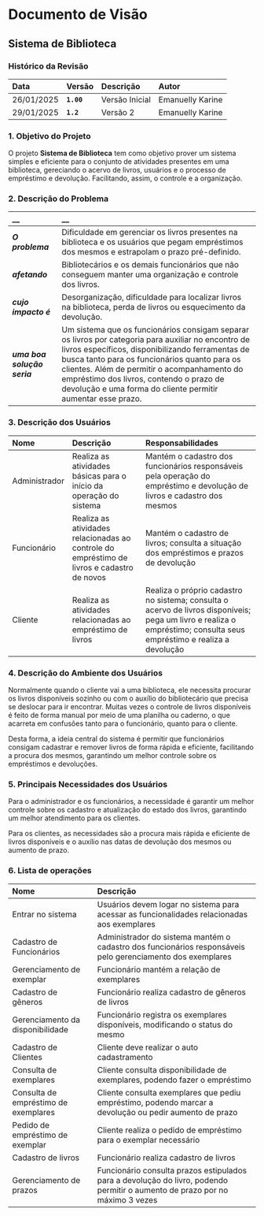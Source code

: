 # Documento de Visão

## Sistema de Biblioteca

### Histórico da Revisão 

|  Data  | Versão | Descrição | Autor |
|:-------|:-------|:----------|:------|
| 26/01/2025 |  **`1.00`** | Versão Inicial  | Emanuelly Karine |
| 29/01/2025 | **`1.2`** | Versão 2 | Emanuelly Karine |


### 1. Objetivo do Projeto 

O projeto __Sistema de Biblioteca__ tem como objetivo prover um sistema simples e eficiente para o conjunto de atividades presentes em uma biblioteca, gereciando o acervo de livros, usuários e o processo de empréstimo e devolução. Facilitando, assim, o controle e a organização.

### 2. Descrição do Problema 

|         __        | __   |
|:------------------|:-----|
| **_O problema_**    | Dificuldade em gerenciar os livros presentes na biblioteca e os usuários que pegam empréstimos dos mesmos e estrapolam o prazo pré-definido.  |
| **_afetando_**      | Bibliotecários e os demais funcionários que não conseguem manter uma organização e controle dos livros. |
| **_cujo impacto é_**| Desorganização, dificuldade para localizar livros na biblioteca, perda de livros ou esquecimento da devolução. |
| **_uma boa solução seria_** | Um sistema que os funcionários consigam separar os livros por categoria para auxiliar no encontro de livros específicos, disponibilizando ferramentas de busca tanto para os funcionários quanto para os clientes. Além de permitir o acompanhamento do empréstimo dos livros, contendo o prazo de devolução e uma forma do cliente permitir aumentar esse prazo. |

### 3. Descrição dos Usuários

| Nome | Descrição | Responsabilidades |
|:---  |:--- |:--- |
| Administrador  | Realiza as atividades básicas para o início da operação do sistema | Mantém o cadastro dos funcionários responsáveis pela operação do empréstimo e devolução de livros e cadastro dos mesmos |
| Funcionário  | Realiza as atividades relacionadas ao controle do empréstimo de livros e cadastro de novos | Mantém o cadastro de livros; consulta a situação dos empréstimos e prazos de devolução |
| Cliente | Realiza as atividades relacionadas ao empréstimo de livros | Realiza o próprio cadastro no sistema; consulta o acervo de livros disponíveis; pega um livro e realiza o empréstimo; consulta seus empréstimo e realiza a devolução |

### 4. Descrição do Ambiente dos Usuários

Normalmente quando o cliente vai a uma biblioteca, ele necessita procurar os livros disponíveis sozinho ou com o auxílio do bibliotecário que precisa se deslocar para ir encontrar. Muitas vezes o controle de livros disponíveis é feito de forma manual por meio de uma planilha ou caderno, o que acarreta em confusões tanto para o funcionário, quanto para o cliente.

Desta forma, a ideia central do sistema é permitir que funcionários consigam cadastrar e remover livros de forma rápida e eficiente, facilitando a procura dos mesmos, garantindo um melhor controle sobre os empréstimos e devoluções.

### 5. Principais Necessidades dos Usuários

Para o administrador e os funcionários, a necessidade é garantir um melhor controle sobre os cadastro e atualização do estado dos livros, garantindo um melhor atendimento para os clientes.

Para os clientes, as necessidades são a procura mais rápida e eficiente de livros disponíveis e o auxílio nas datas de devolução dos mesmos ou aumento de prazo.


### 6. Lista de operações

| Nome | Descrição |
|:--- |:--- |
| Entrar no sistema | Usuários devem logar no sistema para acessar as funcionalidades relacionadas aos exemplares |
| Cadastro de Funcionários | Administrador do sistema mantém o cadastro dos funcionários responsáveis pelo gerenciamento dos exemplares |
| Gerenciamento de exemplar |  Funcionário mantém a relação de exemplares |
| Cadastro de gêneros | Funcionário realiza cadastro de gêneros de livros |
| Gerenciamento da disponibilidade | Funcionário registra os exemplares disponíveis, modificando o status do mesmo |
| Cadastro de Clientes | Cliente deve realizar o auto cadastramento |
| Consulta de exemplares | Cliente consulta disponibilidade de exemplares, podendo fazer o empréstimo |
| Consulta de empréstimo de exemplares | Cliente consulta exemplares que pediu empréstimo, podendo marcar a devolução ou pedir aumento de prazo |
| Pedido de empréstimo de exemplar | Cliente realiza o pedido de empréstimo para o exemplar necessário |
| Cadastro de livros | Funcionário realiza cadastro de livros |
| Gerenciamento de prazos | Funcionário consulta prazos estipulados para a devolução do livro, podendo permitir o aumento de prazo por no máximo 3 vezes |

